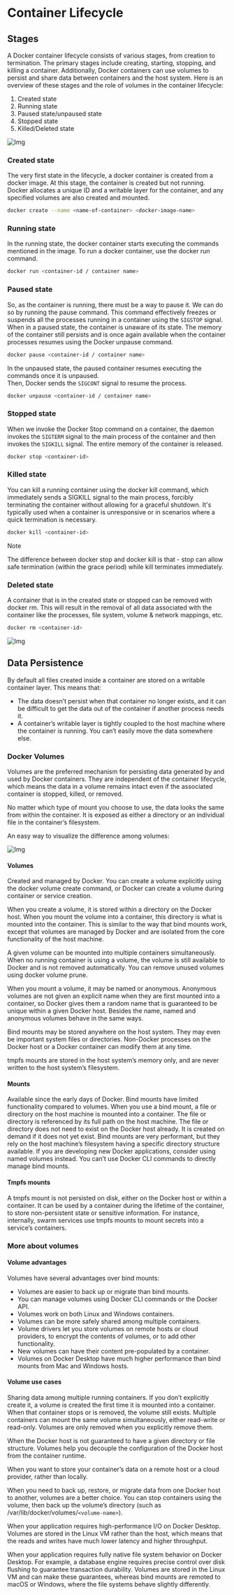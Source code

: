 # Container Lifecycle

## Stages

A Docker container lifecycle consists of various stages, from creation to termination. The primary stages include creating, starting, stopping, and killing a container. Additionally, Docker containers can use volumes to persist and share data between containers and the host system. Here is an overview of these stages and the role of volumes in the container lifecycle:

1. Created state
1. Running state
1. Paused state/unpaused state
1. Stopped state
1. Killed/Deleted state

![Img](static/DockerContainerLifeCycle.png)

### Created state

The very first state in the lifecycle, a docker container is created from a docker image.
At this stage, the container is created but not running. Docker allocates a unique ID and a writable layer for the container, and any specified volumes are also created and mounted.

```sh
docker create --name <name-of-container> <docker-image-name>
```

### Running state

In the running state, the docker container starts executing the commands mentioned in the image. To run a docker container, use the docker run command.

```sh
docker run <container-id / container name>
```

### Paused state

So, as the container is running, there must be a way to pause it. We can do so by running the pause command. This command effectively freezes or suspends all the processes running in a container using the `SIGSTOP` signal. When in a paused state, the container is unaware of its state. The memory of the container still persists and is once again available when the container processes resumes using the Docker unpause command.

```sh
docker pause <container-id / container name>
```

In the unpaused state, the paused container resumes executing the commands once it is unpaused. <br/>
Then, Docker sends the `SIGCONT` signal to resume the process.

```sh
docker unpause <container-id / container name>
```

### Stopped state

When we invoke the Docker Stop command on a container, the daemon invokes the `SIGTERM` signal to the main process of the container and then invokes the `SIGKILL` signal. The entire memory of the container is released.

```sh
docker stop <container-id>
```

### Killed state

You can kill a running container using the docker kill command, which immediately sends a SIGKILL signal to the main process, forcibly terminating the container without allowing for a graceful shutdown. It's typically used when a container is unresponsive or in scenarios where a quick termination is necessary.

```sh
docker kill <container-id>
```

> [!NOTE]  
> The difference between docker stop and docker kill is that - stop can allow safe termination (within the grace period) while kill terminates immediately.

### Deleted state

A container that is in the created state or stopped can be removed with docker rm. This will result in the removal of all data associated with the container like the processes, file system, volume & network mappings, etc.

```sh
docker rm <container-id>
```

![Img](static/DockerContainerLifeCycleAdvanced.png)

## Data Persistence

By default all files created inside a container are stored on a writable container layer. This means that:

- The data doesn’t persist when that container no longer exists, and it can be difficult to get the data out of the container if another process needs it.
- A container’s writable layer is tightly coupled to the host machine where the container is running. You can’t easily move the data somewhere else.

### Docker Volumes

Volumes are the preferred mechanism for persisting data generated by and used by Docker containers. They are independent of the container lifecycle, which means the data in a volume remains intact even if the associated container is stopped, killed, or removed.

No matter which type of mount you choose to use, the data looks the same from within the container. It is exposed as either a directory or an individual file in the container’s filesystem.

An easy way to visualize the difference among volumes:

![Img](static/VolumeMounts.png)

#### Volumes

Created and managed by Docker. You can create a volume explicitly using the docker volume create command, or Docker can create a volume during container or service creation.

When you create a volume, it is stored within a directory on the Docker host. When you mount the volume into a container, this directory is what is mounted into the container. This is similar to the way that bind mounts work, except that volumes are managed by Docker and are isolated from the core functionality of the host machine.

A given volume can be mounted into multiple containers simultaneously. When no running container is using a volume, the volume is still available to Docker and is not removed automatically. You can remove unused volumes using docker volume prune.

When you mount a volume, it may be named or anonymous. Anonymous volumes are not given an explicit name when they are first mounted into a container, so Docker gives them a random name that is guaranteed to be unique within a given Docker host. Besides the name, named and anonymous volumes behave in the same ways.

Bind mounts may be stored anywhere on the host system. They may even be important system files or directories. Non-Docker processes on the Docker host or a Docker container can modify them at any time.

tmpfs mounts are stored in the host system’s memory only, and are never written to the host system’s filesystem.

#### Mounts

Available since the early days of Docker. Bind mounts have limited functionality compared to volumes. When you use a bind mount, a file or directory on the host machine is mounted into a container. The file or directory is referenced by its full path on the host machine. The file or directory does not need to exist on the Docker host already. It is created on demand if it does not yet exist. Bind mounts are very performant, but they rely on the host machine’s filesystem having a specific directory structure available. If you are developing new Docker applications, consider using named volumes instead. You can’t use Docker CLI commands to directly manage bind mounts.

#### Tmpfs mounts

A tmpfs mount is not persisted on disk, either on the Docker host or within a container. It can be used by a container during the lifetime of the container, to store non-persistent state or sensitive information. For instance, internally, swarm services use tmpfs mounts to mount secrets into a service’s containers.

### More about volumes

#### Volume advantages

Volumes have several advantages over bind mounts:

- Volumes are easier to back up or migrate than bind mounts.
- You can manage volumes using Docker CLI commands or the Docker API.
- Volumes work on both Linux and Windows containers.
- Volumes can be more safely shared among multiple containers.
- Volume drivers let you store volumes on remote hosts or cloud providers, to encrypt the contents of volumes, or to add other functionality.
- New volumes can have their content pre-populated by a container.
- Volumes on Docker Desktop have much higher performance than bind mounts from Mac and Windows hosts.

#### Volume use cases

Sharing data among multiple running containers. If you don’t explicitly create it, a volume is created the first time it is mounted into a container. When that container stops or is removed, the volume still exists. Multiple containers can mount the same volume simultaneously, either read-write or read-only. Volumes are only removed when you explicitly remove them.

When the Docker host is not guaranteed to have a given directory or file structure. Volumes help you decouple the configuration of the Docker host from the container runtime.

When you want to store your container’s data on a remote host or a cloud provider, rather than locally.

When you need to back up, restore, or migrate data from one Docker host to another, volumes are a better choice. You can stop containers using the volume, then back up the volume’s directory (such as /var/lib/docker/volumes/`<volume-name>`).

When your application requires high-performance I/O on Docker Desktop. Volumes are stored in the Linux VM rather than the host, which means that the reads and writes have much lower latency and higher throughput.

When your application requires fully native file system behavior on Docker Desktop. For example, a database engine requires precise control over disk flushing to guarantee transaction durability. Volumes are stored in the Linux VM and can make these guarantees, whereas bind mounts are remoted to macOS or Windows, where the file systems behave slightly differently.